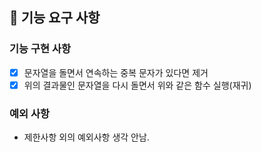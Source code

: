 ## 🚀 기능 요구 사항
### 기능 구현 사항
- [x] 문자열을 돌면서 연속하는 중복 문자가 있다면 제거
- [x] 위의 결과물인 문자열을 다시 돌면서 위와 같은 함수 실행(재귀)
### 예외 사항
- 제한사항 외의 예외사항 생각 안남.